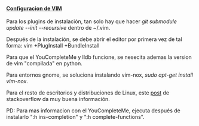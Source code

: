 <u>
    <h4>Configuracion de VIM</h4>
</u>

Para los plugins de instalación, tan solo hay que hacer <i>git submodule update --init --recursive</i> dentro de ~/.vim.

Después de la instalación, se debe abrir el editor por primera vez de tal forma: vim +PlugInstall +BundleInstall

Para que el YouCompleteMe y lldb funcione, se nesecita ademas la version de vim "compilada" en python.

Para entornos gnome, se soluciona instalando vim-nox, <i>sudo apt-get install vim-nox</i>.

Para el resto de escritorios y distribuciones de Linux, 
este <a href="http://stackoverflow.com/questions/20160902/how-to-solve-requires-python-2-x-support-in-linux-vim-and-it-have-python-2-6-6">post</a> 
de stackoverflow da muy buena información.

PD: Para mas informacion con el YouCompleteMe, ejecuta después de instalarlo ":h ins-completion" y ":h complete-functions".
